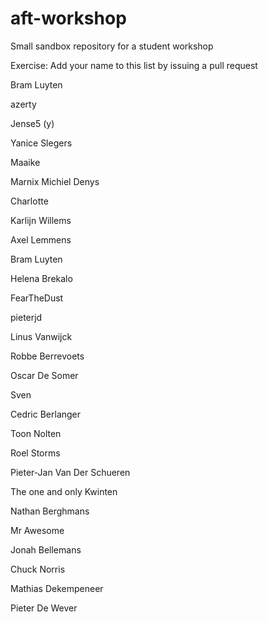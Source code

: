# aft-workshop
Small sandbox repository for a student workshop

Exercise: Add your name to this list by issuing a pull request

Bram Luyten

azerty

Jense5 (y)

Yanice Slegers

Maaike 

Marnix Michiel Denys

Charlotte

Karlijn Willems

Axel Lemmens

Bram Luyten

Helena Brekalo

FearTheDust

pieterjd

Linus Vanwijck

Robbe Berrevoets

Oscar De Somer

Sven

Cedric Berlanger

Toon Nolten

Roel Storms

Pieter-Jan Van Der Schueren

The one and only Kwinten

Nathan Berghmans

Mr Awesome

Jonah Bellemans

Chuck Norris

Mathias Dekempeneer

Pieter De Wever